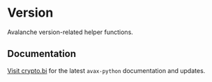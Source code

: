 # Version

Avalanche version-related helper functions.

## Documentation

[Visit crypto.bi](https://crypto.bi/) for the latest `avax-python` documentation and updates.